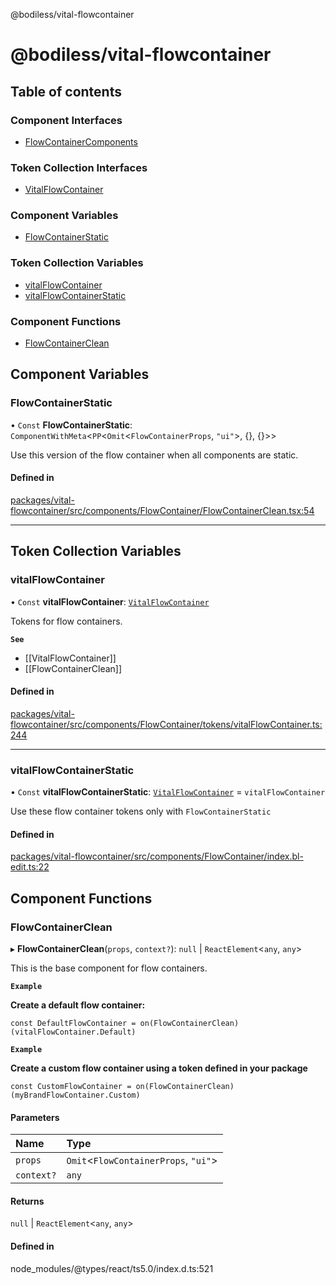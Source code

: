 @bodiless/vital-flowcontainer

# @bodiless/vital-flowcontainer

## Table of contents

### Component Interfaces

- [FlowContainerComponents](interfaces/FlowContainerComponents.md)

### Token Collection Interfaces

- [VitalFlowContainer](interfaces/VitalFlowContainer.md)

### Component Variables

- [FlowContainerStatic](README.md#flowcontainerstatic)

### Token Collection Variables

- [vitalFlowContainer](README.md#vitalflowcontainer)
- [vitalFlowContainerStatic](README.md#vitalflowcontainerstatic)

### Component Functions

- [FlowContainerClean](README.md#flowcontainerclean)

## Component Variables

### FlowContainerStatic

• `Const` **FlowContainerStatic**: `ComponentWithMeta`<`PP`<`Omit`<`FlowContainerProps`, ``"ui"``\>, {}, {}\>\>

Use this version of the flow container when all components are static.

#### Defined in

[packages/vital-flowcontainer/src/components/FlowContainer/FlowContainerClean.tsx:54](https://github.com/johnsonandjohnson/Bodiless-JS/blob/e22f7895e/packages/vital-flowcontainer/src/components/FlowContainer/FlowContainerClean.tsx#L54)

___

## Token Collection Variables

### vitalFlowContainer

• `Const` **vitalFlowContainer**: [`VitalFlowContainer`](interfaces/VitalFlowContainer.md)

Tokens for flow containers.

**`See`**

 - [[VitalFlowContainer]]
 - [[FlowContainerClean]]

#### Defined in

[packages/vital-flowcontainer/src/components/FlowContainer/tokens/vitalFlowContainer.ts:244](https://github.com/johnsonandjohnson/Bodiless-JS/blob/e22f7895e/packages/vital-flowcontainer/src/components/FlowContainer/tokens/vitalFlowContainer.ts#L244)

___

### vitalFlowContainerStatic

• `Const` **vitalFlowContainerStatic**: [`VitalFlowContainer`](interfaces/VitalFlowContainer.md) = `vitalFlowContainer`

Use these flow container tokens only with `FlowContainerStatic`

#### Defined in

[packages/vital-flowcontainer/src/components/FlowContainer/index.bl-edit.ts:22](https://github.com/johnsonandjohnson/Bodiless-JS/blob/e22f7895e/packages/vital-flowcontainer/src/components/FlowContainer/index.bl-edit.ts#L22)

## Component Functions

### FlowContainerClean

▸ **FlowContainerClean**(`props`, `context?`): ``null`` \| `ReactElement`<`any`, `any`\>

This is the base component for flow containers.

**`Example`**

**Create a default flow container:**
```
const DefaultFlowContainer = on(FlowContainerClean)(vitalFlowContainer.Default)
```

**`Example`**

**Create a custom flow container using a token defined in your package**
```
const CustomFlowContainer = on(FlowContainerClean)(myBrandFlowContainer.Custom)
```

#### Parameters

| Name | Type |
| :------ | :------ |
| `props` | `Omit`<`FlowContainerProps`, ``"ui"``\> |
| `context?` | `any` |

#### Returns

``null`` \| `ReactElement`<`any`, `any`\>

#### Defined in

node_modules/@types/react/ts5.0/index.d.ts:521
